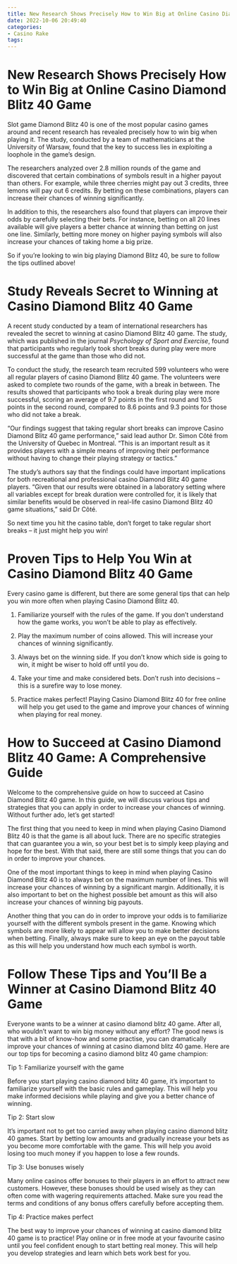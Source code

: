 ```yaml
---
title: New Research Shows Precisely How to Win Big at Online Casino Diamond Blitz 40 Game 
date: 2022-10-06 20:49:40
categories:
- Casino Rake
tags:
---
```



#  New Research Shows Precisely How to Win Big at Online Casino Diamond Blitz 40 Game 

Slot game Diamond Blitz 40 is one of the most popular casino games around and recent research has revealed precisely how to win big when playing it. The study, conducted by a team of mathematicians at the University of Warsaw, found that the key to success lies in exploiting a loophole in the game’s design.

The researchers analyzed over 2.8 million rounds of the game and discovered that certain combinations of symbols result in a higher payout than others. For example, while three cherries might pay out 3 credits, three lemons will pay out 6 credits. By betting on these combinations, players can increase their chances of winning significantly.

In addition to this, the researchers also found that players can improve their odds by carefully selecting their bets. For instance, betting on all 20 lines available will give players a better chance at winning than betting on just one line. Similarly, betting more money on higher paying symbols will also increase your chances of taking home a big prize.

So if you’re looking to win big playing Diamond Blitz 40, be sure to follow the tips outlined above!

#  Study Reveals Secret to Winning at Casino Diamond Blitz 40 Game 

A recent study conducted by a team of international researchers has revealed the secret to winning at casino Diamond Blitz 40 game. The study, which was published in the journal <em>Psychology of Sport and Exercise</em>, found that participants who regularly took short breaks during play were more successful at the game than those who did not.

To conduct the study, the research team recruited 599 volunteers who were all regular players of casino Diamond Blitz 40 game. The volunteers were asked to complete two rounds of the game, with a break in between. The results showed that participants who took a break during play were more successful, scoring an average of 9.7 points in the first round and 10.5 points in the second round, compared to 8.6 points and 9.3 points for those who did not take a break.

“Our findings suggest that taking regular short breaks can improve Casino Diamond Blitz 40 game performance,” said lead author Dr. Simon Côté from the University of Quebec in Montreal. “This is an important result as it provides players with a simple means of improving their performance without having to change their playing strategy or tactics.”

The study’s authors say that the findings could have important implications for both recreational and professional casino Diamond Blitz 40 game players. “Given that our results were obtained in a laboratory setting where all variables except for break duration were controlled for, it is likely that similar benefits would be observed in real-life casino Diamond Blitz 40 game situations,” said Dr Côté.

So next time you hit the casino table, don’t forget to take regular short breaks – it just might help you win!

#  Proven Tips to Help You Win at Casino Diamond Blitz 40 Game 
Every casino game is different, but there are some general tips that can help you win more often when playing Casino Diamond Blitz 40.

1) Familiarize yourself with the rules of the game. If you don’t understand how the game works, you won’t be able to play as effectively.

2) Play the maximum number of coins allowed. This will increase your chances of winning significantly.

3) Always bet on the winning side. If you don’t know which side is going to win, it might be wiser to hold off until you do.

4) Take your time and make considered bets. Don’t rush into decisions – this is a surefire way to lose money.

5) Practice makes perfect! Playing Casino Diamond Blitz 40 for free online will help you get used to the game and improve your chances of winning when playing for real money.

#  How to Succeed at Casino Diamond Blitz 40 Game: A Comprehensive Guide 

Welcome to the comprehensive guide on how to succeed at Casino Diamond Blitz 40 game. In this guide, we will discuss various tips and strategies that you can apply in order to increase your chances of winning. Without further ado, let’s get started!

The first thing that you need to keep in mind when playing Casino Diamond Blitz 40 is that the game is all about luck. There are no specific strategies that can guarantee you a win, so your best bet is to simply keep playing and hope for the best. With that said, there are still some things that you can do in order to improve your chances.

One of the most important things to keep in mind when playing Casino Diamond Blitz 40 is to always bet on the maximum number of lines. This will increase your chances of winning by a significant margin. Additionally, it is also important to bet on the highest possible bet amount as this will also increase your chances of winning big payouts.

Another thing that you can do in order to improve your odds is to familiarize yourself with the different symbols present in the game. Knowing which symbols are more likely to appear will allow you to make better decisions when betting. Finally, always make sure to keep an eye on the payout table as this will help you understand how much each symbol is worth.

#  Follow These Tips and You’ll Be a Winner at Casino Diamond Blitz 40 Game

Everyone wants to be a winner at casino diamond blitz 40 game. After all, who wouldn’t want to win big money without any effort? The good news is that with a bit of know-how and some practise, you can dramatically improve your chances of winning at casino diamond blitz 40 game. Here are our top tips for becoming a casino diamond blitz 40 game champion:

Tip 1: Familiarize yourself with the game

Before you start playing casino diamond blitz 40 game, it’s important to familiarize yourself with the basic rules and gameplay. This will help you make informed decisions while playing and give you a better chance of winning.

Tip 2: Start slow

It’s important not to get too carried away when playing casino diamond blitz 40 games. Start by betting low amounts and gradually increase your bets as you become more comfortable with the game. This will help you avoid losing too much money if you happen to lose a few rounds.

Tip 3: Use bonuses wisely

Many online casinos offer bonuses to their players in an effort to attract new customers. However, these bonuses should be used wisely as they can often come with wagering requirements attached. Make sure you read the terms and conditions of any bonus offers carefully before accepting them.

Tip 4: Practice makes perfect

The best way to improve your chances of winning at casino diamond blitz 40 game is to practice! Play online or in free mode at your favourite casino until you feel confident enough to start betting real money. This will help you develop strategies and learn which bets work best for you.